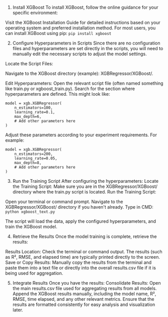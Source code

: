 1. Install XGBoost
To install XGBoost, follow the online guidance for your specific environment:

Visit the XGBoost Installation Guide for detailed instructions based on your operating system and preferred installation method.
For most users, you can install XGBoost using pip:
```pip install xgboost```

2. Configure Hyperparameters in Scripts
Since there are no configuration files and hyperparameters are set directly in the scripts, you will need to manually edit the necessary scripts to adjust the model settings.

Locate the Script Files:

Navigate to the XGBoost directory (example): XGBRegressor/XGBoost/.

Edit Hyperparameters:
Open the relevant script file (often named something like train.py or xgboost_train.py).
Search for the section where hyperparameters are defined. This might look like:
```
model = xgb.XGBRegressor(
    n_estimators=100,
    learning_rate=0.1,
    max_depth=6,
    # Add other parameters here
)
```
Adjust these parameters according to your experiment requirements. For example:
```
model = xgb.XGBRegressor(
    n_estimators=200,
    learning_rate=0.05,
    max_depth=8,
    # Add other parameters here
)
```

3. Run the Training Script
After configuring the hyperparameters:
Locate the Training Script:
Make sure you are in the XGBRegressor/XGBoost/ directory where the train.py script is located.
Run the Training Script:

Open your terminal or command prompt.
Navigate to the XGBRegressor/XGBoost/ directory if you haven't already.
Type in CMD: ```python xgboost_text.py```

The script will load the data, apply the configured hyperparameters, and train the XGBoost model.

4. Retrieve the Results
Once the model training is complete, retrieve the results:

Results Location:
Check the terminal or command output. The results (such as R², RMSE, and elapsed time) are typically printed directly to the screen.
Save or Copy Results:
Manually copy the results from the terminal and paste them into a text file or directly into the overall results.csv file if it is being used for aggregation.

5. Integrate Results
Once you have the results:
Consolidate Results:
Open the main results.csv file used for aggregating results from all models.
Append the XGBoost results manually, including the model name, R², RMSE, time elapsed, and any other relevant metrics.
Ensure that the results are formatted consistently for easy analysis and visualization later.
